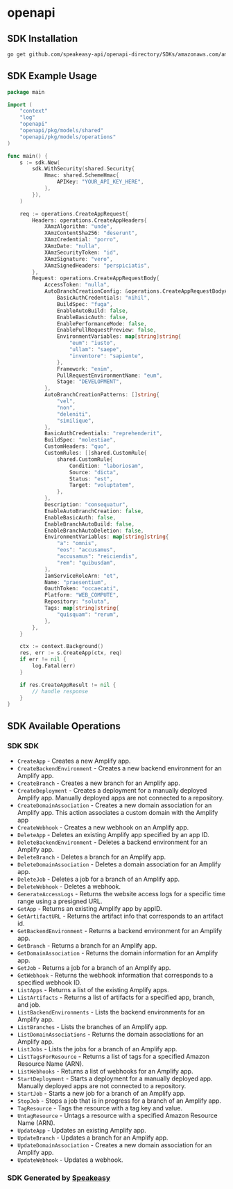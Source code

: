 # openapi

<!-- Start SDK Installation -->
## SDK Installation

```bash
go get github.com/speakeasy-api/openapi-directory/SDKs/amazonaws.com/amplify/2017-07-25/go
```
<!-- End SDK Installation -->

## SDK Example Usage
<!-- Start SDK Example Usage -->
```go
package main

import (
    "context"
    "log"
    "openapi"
    "openapi/pkg/models/shared"
    "openapi/pkg/models/operations"
)

func main() {
    s := sdk.New(
        sdk.WithSecurity(shared.Security{
            Hmac: shared.SchemeHmac{
                APIKey: "YOUR_API_KEY_HERE",
            },
        }),
    )

    req := operations.CreateAppRequest{
        Headers: operations.CreateAppHeaders{
            XAmzAlgorithm: "unde",
            XAmzContentSha256: "deserunt",
            XAmzCredential: "porro",
            XAmzDate: "nulla",
            XAmzSecurityToken: "id",
            XAmzSignature: "vero",
            XAmzSignedHeaders: "perspiciatis",
        },
        Request: operations.CreateAppRequestBody{
            AccessToken: "nulla",
            AutoBranchCreationConfig: &operations.CreateAppRequestBodyAutoBranchCreationConfig{
                BasicAuthCredentials: "nihil",
                BuildSpec: "fuga",
                EnableAutoBuild: false,
                EnableBasicAuth: false,
                EnablePerformanceMode: false,
                EnablePullRequestPreview: false,
                EnvironmentVariables: map[string]string{
                    "eum": "iusto",
                    "ullam": "saepe",
                    "inventore": "sapiente",
                },
                Framework: "enim",
                PullRequestEnvironmentName: "eum",
                Stage: "DEVELOPMENT",
            },
            AutoBranchCreationPatterns: []string{
                "vel",
                "non",
                "deleniti",
                "similique",
            },
            BasicAuthCredentials: "reprehenderit",
            BuildSpec: "molestiae",
            CustomHeaders: "quo",
            CustomRules: []shared.CustomRule{
                shared.CustomRule{
                    Condition: "laboriosam",
                    Source: "dicta",
                    Status: "est",
                    Target: "voluptatem",
                },
            },
            Description: "consequatur",
            EnableAutoBranchCreation: false,
            EnableBasicAuth: false,
            EnableBranchAutoBuild: false,
            EnableBranchAutoDeletion: false,
            EnvironmentVariables: map[string]string{
                "a": "omnis",
                "eos": "accusamus",
                "accusamus": "reiciendis",
                "rem": "quibusdam",
            },
            IamServiceRoleArn: "et",
            Name: "praesentium",
            OauthToken: "occaecati",
            Platform: "WEB_COMPUTE",
            Repository: "soluta",
            Tags: map[string]string{
                "quisquam": "rerum",
            },
        },
    }

    ctx := context.Background()
    res, err := s.CreateApp(ctx, req)
    if err != nil {
        log.Fatal(err)
    }

    if res.CreateAppResult != nil {
        // handle response
    }
}
```
<!-- End SDK Example Usage -->

<!-- Start SDK Available Operations -->
## SDK Available Operations

### SDK SDK

* `CreateApp` -  Creates a new Amplify app. 
* `CreateBackendEnvironment` -  Creates a new backend environment for an Amplify app. 
* `CreateBranch` -  Creates a new branch for an Amplify app. 
* `CreateDeployment` -  Creates a deployment for a manually deployed Amplify app. Manually deployed apps are not connected to a repository. 
* `CreateDomainAssociation` -  Creates a new domain association for an Amplify app. This action associates a custom domain with the Amplify app 
* `CreateWebhook` -  Creates a new webhook on an Amplify app. 
* `DeleteApp` -  Deletes an existing Amplify app specified by an app ID. 
* `DeleteBackendEnvironment` -  Deletes a backend environment for an Amplify app. 
* `DeleteBranch` -  Deletes a branch for an Amplify app. 
* `DeleteDomainAssociation` -  Deletes a domain association for an Amplify app. 
* `DeleteJob` -  Deletes a job for a branch of an Amplify app. 
* `DeleteWebhook` -  Deletes a webhook. 
* `GenerateAccessLogs` -  Returns the website access logs for a specific time range using a presigned URL. 
* `GetApp` -  Returns an existing Amplify app by appID. 
* `GetArtifactURL` -  Returns the artifact info that corresponds to an artifact id. 
* `GetBackendEnvironment` -  Returns a backend environment for an Amplify app. 
* `GetBranch` -  Returns a branch for an Amplify app. 
* `GetDomainAssociation` -  Returns the domain information for an Amplify app. 
* `GetJob` -  Returns a job for a branch of an Amplify app. 
* `GetWebhook` -  Returns the webhook information that corresponds to a specified webhook ID. 
* `ListApps` -  Returns a list of the existing Amplify apps. 
* `ListArtifacts` -  Returns a list of artifacts for a specified app, branch, and job. 
* `ListBackendEnvironments` -  Lists the backend environments for an Amplify app. 
* `ListBranches` -  Lists the branches of an Amplify app. 
* `ListDomainAssociations` -  Returns the domain associations for an Amplify app. 
* `ListJobs` -  Lists the jobs for a branch of an Amplify app. 
* `ListTagsForResource` -  Returns a list of tags for a specified Amazon Resource Name (ARN). 
* `ListWebhooks` -  Returns a list of webhooks for an Amplify app. 
* `StartDeployment` -  Starts a deployment for a manually deployed app. Manually deployed apps are not connected to a repository. 
* `StartJob` -  Starts a new job for a branch of an Amplify app. 
* `StopJob` -  Stops a job that is in progress for a branch of an Amplify app. 
* `TagResource` -  Tags the resource with a tag key and value. 
* `UntagResource` -  Untags a resource with a specified Amazon Resource Name (ARN). 
* `UpdateApp` -  Updates an existing Amplify app. 
* `UpdateBranch` -  Updates a branch for an Amplify app. 
* `UpdateDomainAssociation` -  Creates a new domain association for an Amplify app.
* `UpdateWebhook` -  Updates a webhook. 
<!-- End SDK Available Operations -->

### SDK Generated by [Speakeasy](https://docs.speakeasyapi.dev/docs/using-speakeasy/client-sdks)

